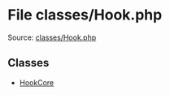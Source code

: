 File classes/Hook.php
=========

Source: [classes/Hook.php](https://github.com/PrestaShop/PrestaShop/blob/1.5.2.0/classes/Hook.php)


Classes
-------

* [HookCore](class.HookCore.md)

